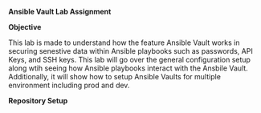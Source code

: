**Ansible Vault Lab Assignment**

**Objective**

This lab is made to understand how the feature Ansible Vault works in securing senestive data within Ansible playbooks such 
as passwords, API Keys, and SSH keys. This lab will go over the general configuration setup along wtih seeing how Ansible playbooks
interact with the Ansbile Vault. Additionally, it will show how to setup Ansible Vaults for multiple environment including prod and dev.


**Repository Setup**









